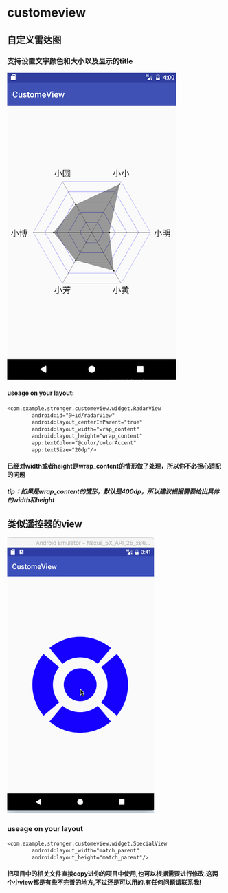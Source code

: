 # customeview
## 自定义雷达图
### 支持设置文字颜色和大小以及显示的title
![](https://github.com/hjmJhon/customeview/raw/master/Screenshots/QQ20161231-221420@2x.png)
#### useage on your layout:
```
<com.example.stronger.customeview.widget.RadarView
        android:id="@+id/radarView"
        android:layout_centerInParent="true"
        android:layout_width="wrap_content"
        android:layout_height="wrap_content"
        app:textColor="@color/colorAccent"
        app:textSize="20dp"/>
```
#### 已经对width或者height是wrap_content的情形做了处理，所以你不必担心适配的问题
##### tip：如果是wrap_content的情形，默认是400dp，所以建议根据需要给出具体的width和height
## 类似遥控器的view
![](https://github.com/hjmJhon/customeview/raw/master/Screenshots/Untitled.gif)
### useage on your layout
```
<com.example.stronger.customeview.widget.SpecialView
        android:layout_width="match_parent"
        android:layout_height="match_parent"/>
```
#### 把项目中的相关文件直接copy进你的项目中使用,也可以根据需要进行修改.这两个小view都是有些不完善的地方,不过还是可以用的.有任何问题请联系我!
